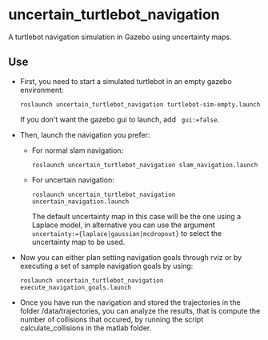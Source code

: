 # uncertain_turtlebot_navigation

A turtlebot navigation simulation in Gazebo using uncertainty maps.


## Use


*  First, you need to start a simulated turtlebot in an empty gazebo 
   environment:
   
   `roslaunch uncertain_turtlebot_navigation turtlebot-sim-empty.launch`
   
   If you don't want the gazebo gui to launch, add ` gui:=false`.

* Then, launch the navigation you prefer:
  
  * For normal slam navigation:
  
    `roslaunch uncertain_turtlebot_navigation slam_navigation.launch`

  * For uncertain navigation:
    
    `roslaunch uncertain_turtlebot_navigation uncertain_navigation.launch`
    
    The default uncertainty map in this case will be the one using a Laplace
    model, in alternative you can use the argument
    `uncertainty:={laplace|gaussian|mcdropout}` to select the uncertainty map to
    be used.

* Now you can either plan setting navigation goals through rviz or by executing a
  set of sample navigation goals by using:
  
  `roslaunch uncertain_turtlebot_navigation execute_navigation_goals.launch`

* Once you have run the navigation and stored the trajectories in the folder /data/trajectories, you can analyze the results, that is compute the number of collisions that occured, by running the script calculate_collisions in the matlab folder.
